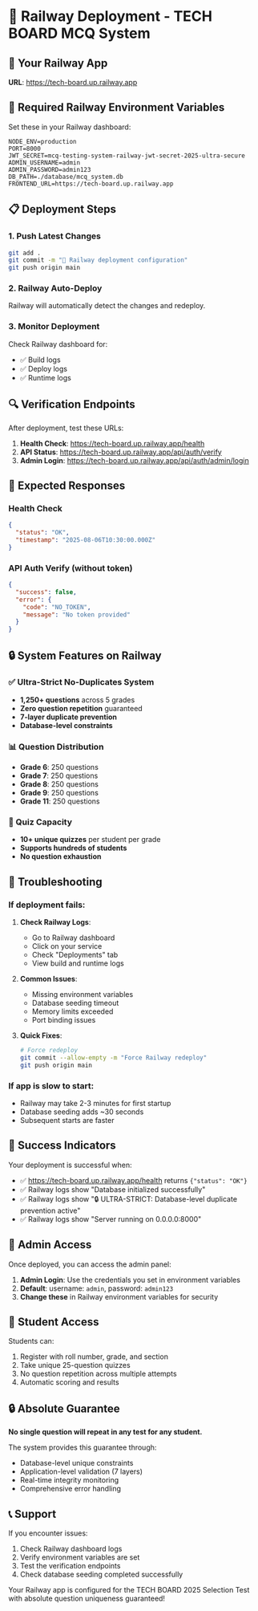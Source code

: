 # 🚀 Railway Deployment - TECH BOARD MCQ System

## 🎯 Your Railway App
**URL**: https://tech-board.up.railway.app

## 🔧 Required Railway Environment Variables

Set these in your Railway dashboard:

```env
NODE_ENV=production
PORT=8000
JWT_SECRET=mcq-testing-system-railway-jwt-secret-2025-ultra-secure
ADMIN_USERNAME=admin
ADMIN_PASSWORD=admin123
DB_PATH=./database/mcq_system.db
FRONTEND_URL=https://tech-board.up.railway.app
```

## 📋 Deployment Steps

### 1. Push Latest Changes
```bash
git add .
git commit -m "🚀 Railway deployment configuration"
git push origin main
```

### 2. Railway Auto-Deploy
Railway will automatically detect the changes and redeploy.

### 3. Monitor Deployment
Check Railway dashboard for:
- ✅ Build logs
- ✅ Deploy logs  
- ✅ Runtime logs

## 🔍 Verification Endpoints

After deployment, test these URLs:

1. **Health Check**: https://tech-board.up.railway.app/health
2. **API Status**: https://tech-board.up.railway.app/api/auth/verify
3. **Admin Login**: https://tech-board.up.railway.app/api/auth/admin/login

## 🎯 Expected Responses

### Health Check
```json
{
  "status": "OK",
  "timestamp": "2025-08-06T10:30:00.000Z"
}
```

### API Auth Verify (without token)
```json
{
  "success": false,
  "error": {
    "code": "NO_TOKEN",
    "message": "No token provided"
  }
}
```

## 🔒 System Features on Railway

### ✅ Ultra-Strict No-Duplicates System
- **1,250+ questions** across 5 grades
- **Zero question repetition** guaranteed
- **7-layer duplicate prevention**
- **Database-level constraints**

### 📊 Question Distribution
- **Grade 6**: 250 questions
- **Grade 7**: 250 questions  
- **Grade 8**: 250 questions
- **Grade 9**: 250 questions
- **Grade 11**: 250 questions

### 🎯 Quiz Capacity
- **10+ unique quizzes** per student per grade
- **Supports hundreds of students**
- **No question exhaustion**

## 🚨 Troubleshooting

### If deployment fails:

1. **Check Railway Logs**:
   - Go to Railway dashboard
   - Click on your service
   - Check "Deployments" tab
   - View build and runtime logs

2. **Common Issues**:
   - Missing environment variables
   - Database seeding timeout
   - Memory limits exceeded
   - Port binding issues

3. **Quick Fixes**:
   ```bash
   # Force redeploy
   git commit --allow-empty -m "Force Railway redeploy"
   git push origin main
   ```

### If app is slow to start:
- Railway may take 2-3 minutes for first startup
- Database seeding adds ~30 seconds
- Subsequent starts are faster

## 🎉 Success Indicators

Your deployment is successful when:

- ✅ https://tech-board.up.railway.app/health returns `{"status": "OK"}`
- ✅ Railway logs show "Database initialized successfully"
- ✅ Railway logs show "🔒 ULTRA-STRICT: Database-level duplicate prevention active"
- ✅ Railway logs show "Server running on 0.0.0.0:8000"

## 🔐 Admin Access

Once deployed, you can access the admin panel:

1. **Admin Login**: Use the credentials you set in environment variables
2. **Default**: username: `admin`, password: `admin123`
3. **Change these** in Railway environment variables for security

## 📱 Student Access

Students can:
1. Register with roll number, grade, and section
2. Take unique 25-question quizzes
3. No question repetition across multiple attempts
4. Automatic scoring and results

## 🔒 Absolute Guarantee

**No single question will repeat in any test for any student.**

The system provides this guarantee through:
- Database-level unique constraints
- Application-level validation (7 layers)
- Real-time integrity monitoring
- Comprehensive error handling

## 📞 Support

If you encounter issues:
1. Check Railway dashboard logs
2. Verify environment variables are set
3. Test the verification endpoints
4. Check database seeding completed successfully

Your Railway app is configured for the TECH BOARD 2025 Selection Test with absolute question uniqueness guaranteed!